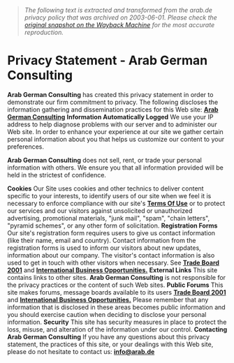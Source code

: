 > *The following text is extracted and transformed from the arab.de privacy policy that was archived on 2003-06-01. Please check the [original snapshot on the Wayback Machine](https://web.archive.org/web/20030601135627id_/http%3A//www.arab.de/privacy.htm) for the most accurate reproduction.*

# Privacy Statement - Arab German Consulting

**Arab German Consulting** has created this privacy statement in order to demonstrate our firm commitment to privacy. The following discloses the information gathering and dissemination practices for this Web site: [**Arab German Consulting**](http://www.arab.de/) **Information Automatically Logged** We use your IP address to help diagnose problems with our server and to administer our Web site. In order to enhance your experience at our site we gather certain personal information about you that helps us customize our content to your preferences. 

**Arab German Consulting** does not sell, rent, or trade your personal information with others. We ensure you that all information provided will be held in the strictest of confidence. 

**Cookies** Our Site uses cookies and other technics to deliver content specific to your interests, to identify users of our site when we feel it is necessary to enforce compliance with our site's [**Terms Of Use**](https://web.archive.org/web/20030601135627id_/http%3A//www.arab.de/termsofuse.htm) or to protect our services and our visitors against unsolicited or unauthorized advertising, promotional materials, "junk mail", "spam", "chain letters", "pyramid schemes", or any other form of solicitation. **Registration Forms** Our site's registration form requires users to give us contact information (like their name, email and country). Contact information from the registration forms is used to inform our visitors about new updates, information about our company. The visitor's contact information is also used to get in touch with other visitors when necessary. See [**Trade Board 2001**](http://www.arab.de/etrade/trade1.html) and [**International Business Opportunities.**](http://www.arab.de/cgi-bin/ebizop.cgi) **External Links** This site contains links to other sites. **Arab German Consulting** is not responsible for the privacy practices or the content of such Web sites. **Public Forums** This site makes forums, message boards available to its users [**Trade Board 2001**](http://www.arab.de/etrade/trade1.html) and [**International Business Opportunities.**](http://www.arab.de/cgi-bin/ebizop.cgi) Please remember that any information that is disclosed in these areas becomes public information and you should exercise caution when deciding to disclose your personal information. **Security** This site has security measures in place to protect the loss, misuse, and alteration of the information under our control. **Contacting Arab German Consulting** If you have any questions about this privacy statement, the practices of this site, or your dealings with this Web site, please do not hesitate to contact us: **[info@arab.de](mailto:webmaster@arab.de)**
